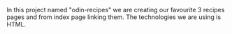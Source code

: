 In this project named "odin-recipes" we are creating our favourite 3 recipes pages and from index page linking them. The technologies we are using is HTML.

